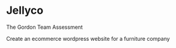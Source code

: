 # Jellyco
The Gordon Team Assessment

Create an ecommerce wordpress website for a furniture company

